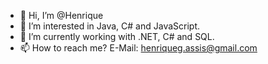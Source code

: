 - 👋 Hi, I’m @Henrique
- 👀 I’m interested in Java, C# and JavaScript.
- 🌱 I’m currently working with .NET, C# and SQL.
- 📫 How to reach me? E-Mail: henriqueg.assis@gmail.com

<!---
GomesHenriqueA/GomesHenriqueA is a ✨ special ✨ repository because its `README.md` (this file) appears on your GitHub profile.
You can click the Preview link to take a look at your changes.
--->
